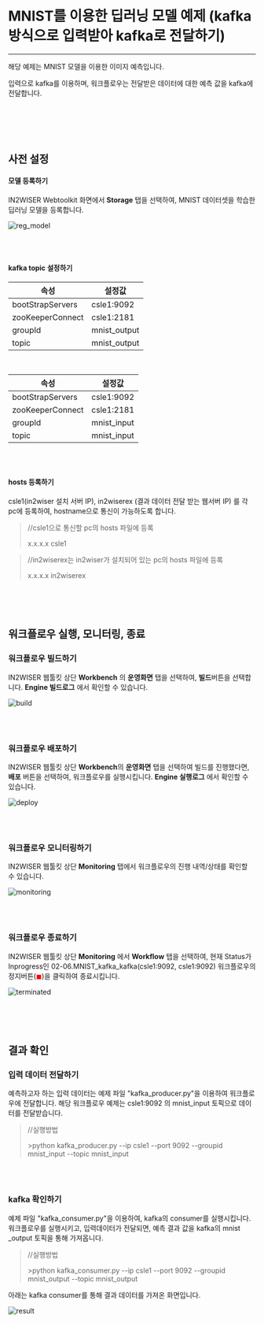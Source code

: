 # MNIST를 이용한 딥러닝 모델 예제 (kafka방식으로 입력받아 kafka로 전달하기) 

---

해당 예제는 MNIST 모델을 이용한 이미지 예측입니다. 

입력으로 kafka를 이용하며, 워크플로우는 전달받은 데이터에 대한 예측 값을 kafka에 전달합니다.

<br/><br/>

<br/>


## 사전 설정

<h4>모델 등록하기</h4>

IN2WISER Webtoolkit 화면에서 <b>Storage</b> 탭을 선택하여, MNIST 데이터셋을 학습한 딥러닝 모델을 등록합니다.

![reg_model](./images/2.2.2.6.reg_model.png)

<br/><br/>

<h4>kafka topic 설정하기</h4>

| 속성             | 설정값       |
| ---------------- | ------------ |
| bootStrapServers | csle1:9092   |
| zooKeeperConnect | csle1:2181   |
| groupId          | mnist_output |
| topic            | mnist_output |

<br/>

| 속성             | 설정값      |
| ---------------- | ----------- |
| bootStrapServers | csle1:9092  |
| zooKeeperConnect | csle1:2181  |
| groupId          | mnist_input |
| topic            | mnist_input |

<br/><br/>

<h4>hosts 등록하기</h4>

csle1(in2wiser 설치 서버 IP), in2wiserex (결과 데이터 전달 받는 웹서버 IP) 를 각 pc에 등록하여, hostname으로 통신이 가능하도록 합니다.

>//csle1으로 통신할 pc의 hosts 파일에 등록
>
>x.x.x.x	csle1



>//in2wiserex는 in2wiser가 설치되어 있는 pc의 hosts 파일에 등록
>
>x.x.x.x	in2wiserex

<br/><br/><br/>

## 워크플로우 실행, 모니터링, 종료

<h3>워크플로우 빌드하기</h3>

IN2WISER 웹툴킷 상단 <b>Workbench</b> 의 <b>운영화면</b> 탭을 선택하여, <b>빌드</b>버튼을 선택합니다. <b>Engine 빌드로그</b> 에서 확인할 수 있습니다.

![build](./images/2.2.2.6.build.png)

<br/><br/>

<h3>워크플로우 배포하기</h3>

IN2WISER 웹툴킷 상단 <b>Workbench</b>의 <b>운영화면</b> 탭을 선택하여 빌드를 진행했다면, <b>배포</b> 버튼을 선택하여, 워크플로우를 실행시킵니다.  <b>Engine 실행로그</b> 에서 확인할 수 있습니다.

![deploy](./images/2.2.2.6.deploy.png)

<br/><br/>

<h3>워크플로우 모니터링하기</h3>

IN2WISER 웹툴킷 상단 <b>Monitoring</b> 탭에서 워크플로우의 진행 내역/상태를 확인할 수 있습니다.

![monitoring](./images/2.2.2.6.monitoring.png)

<br/><br/>

<h3>워크플로우 종료하기</h3>

IN2WISER  웹툴킷 상단 <b>Monitoring</b> 에서 <b>Workflow</b> 탭을 선택하여, 현재 Status가 Inprogress인 02-06.MNIST_kafka_kafka(csle1:9092, csle1:9092) 워크플로우의 정지버튼(<span style="color:red">&#9724;</span>)을 클릭하여 종료시킵니다.

![terminated](./images/2.2.2.6.terminated.png)

<br/><br/><br/>

## 결과 확인

<h3> 입력 데이터 전달하기</h3>

예측하고자 하는 입력 데이터는 예제 파일 "kafka_producer.py"을 이용하여 워크플로우에 전달합니다. 해당 워크플로우 예제는 csle1:9092 의  mnist_input 토픽으로 데이터를 전달받습니다.

> //실행방법
>
> \>python kafka_producer.py --ip csle1 --port 9092 --groupid mnist_input --topic mnist_input

<br/><br/>

<h3>kafka 확인하기</h3>

예제 파일 "kafka_consumer.py"을 이용하여, kafka의 consumer를 실행시킵니다.  워크플로우를 실행시키고, 입력데이터가 전달되면, 예측 결과 값을 kafka의 mnist _output 토픽을 통해 가져옵니다.

> //실행방법
>
> \>python kafka_consumer.py --ip csle1 --port 9092 --groupid mnist_output --topic mnist_output

아래는 kafka consumer를 통해 결과 데이터를 가져온 화면입니다.

![result](./images/2.2.2.6.result.png)

<br/>

<br/>

<br/>


